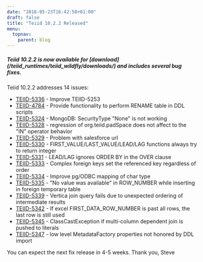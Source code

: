 ```yaml
---
date: "2018-05-23T16:42:50+01:00"
draft: false
title: "Teiid 10.2.2 Released"
menu:
  topnav:
    parent: blog
---
```


##### Teiid 10.2.2 is now available for [download] (/teiid_runtimes/teiid_wildfly/downloads/) and includes several bug fixes.

<!--more-->

Teiid 10.2.2 addresses 14 issues:

 - [TEIID-5336](https://issues.redhat.com/browse/TEIID-5336) - Improve TEIID-5253
 - [TEIID-4784](https://issues.redhat.com/browse/TEIID-4784) - Provide functionality to perform RENAME table in DDL scripts
 - [TEIID-5324](https://issues.redhat.com/browse/TEIID-5324) - MongoDB: SecurityType "None" is not working
 - [TEIID-5328](https://issues.redhat.com/browse/TEIID-5328) - regression of org.teiid.padSpace does not affect to the "IN" operator behavior
 - [TEIID-5329](https://issues.redhat.com/browse/TEIID-5329) - Problem with salesforce url
 - [TEIID-5330](https://issues.redhat.com/browse/TEIID-5330) - FIRST_VALUE/LAST_VALUE/LEAD/LAG functions always try to return integer
 - [TEIID-5331](https://issues.redhat.com/browse/TEIID-5331) - LEAD/LAG ignores ORDER BY in the OVER clause
 - [TEIID-5333](https://issues.redhat.com/browse/TEIID-5333) - Complex foreign keys set the referenced key regardless of order
 - [TEIID-5334](https://issues.redhat.com/browse/TEIID-5334) - Improve pg/ODBC mapping of char type
 - [TEIID-5335](https://issues.redhat.com/browse/TEIID-5335) - "No value was available" in ROW_NUMBER while inserting in foreign temporary table
 - [TEIID-5339](https://issues.redhat.com/browse/TEIID-5339) - Vertica join query fails due to unexpected ordering of intermediate results
 - [TEIID-5342](https://issues.redhat.com/browse/TEIID-5342) - If excel FIRST_DATA_ROW_NUMBER is past all rows, the last row is still used
 - [TEIID-5345](https://issues.redhat.com/browse/TEIID-5345) - ClassCastException if multi-column dependent join is pushed to literals
 - [TEIID-5347](https://issues.redhat.com/browse/TEIID-5347) - low level MetadataFactory properties not honored by DDL import

You can expect the next fix release in 4-5 weeks. Thank you, Steve 
